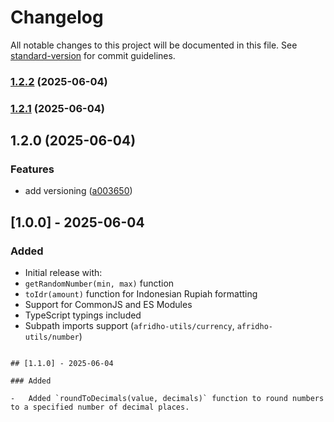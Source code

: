 # Changelog

All notable changes to this project will be documented in this file. See [standard-version](https://github.com/conventional-changelog/standard-version) for commit guidelines.

### [1.2.2](https://github.com/afridho/afridho-utils/compare/v1.2.1...v1.2.2) (2025-06-04)

### [1.2.1](https://github.com/afridho/afridho-utils/compare/v1.2.0...v1.2.1) (2025-06-04)

## 1.2.0 (2025-06-04)


### Features

* add versioning ([a003650](https://github.com/afridho/afridho-utils/commit/a003650c3f0f8840db41e67094300a07bf8e474c))

## [1.0.0] - 2025-06-04

### Added

-   Initial release with:
-   `getRandomNumber(min, max)` function
-   `toIdr(amount)` function for Indonesian Rupiah formatting
-   Support for CommonJS and ES Modules
-   TypeScript typings included
-   Subpath imports support (`afridho-utils/currency`, `afridho-utils/number`)
```

## [1.1.0] - 2025-06-04

### Added

-   Added `roundToDecimals(value, decimals)` function to round numbers to a specified number of decimal places.
